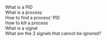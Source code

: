 What is a PID  
What is a process  
How to find a process’ PID  
How to kill a process  
What is a signal  
What are the 2 signals that cannot be ignored?
